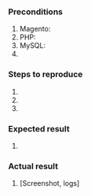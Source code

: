 <!--- Provide a general summary of the issue in the Title above -->

### Preconditions
<!--- Provide a more detailed information of environment you use -->
<!--- Magento version, tag, HEAD, etc., PHP & MySQL version, etc.. -->
1. Magento: 
2. PHP:
3. MySQL: 
4. 

### Steps to reproduce
<!--- Provide a set of unambiguous steps to reproduce this bug include code, if relevant  -->
1. 
2. 
3. 

### Expected result
<!--- Tell us what should happen -->
1. 

### Actual result
<!--- Tell us what happens instead -->
1. [Screenshot, logs]

<!--- (This may be platform independent comment) -->
